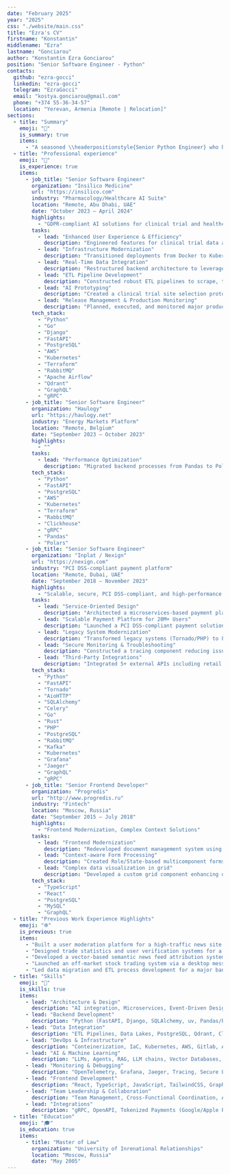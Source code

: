 ```yaml
---
date: "February 2025"
year: "2025"
css: "./website/main.css"
title: "Ezra's CV"
firstname: "Konstantin"
middlename: "Ezra"
lastname: "Gonciarou"
author: "Konstantin Ezra Gonciarou"
position: "Senior Software Engineer - Python"
contacts:
  github: "ezra-gocci"
  linkedin: "ezra-gocci"
  telegram: "EzraGocci"
  email: "kostya.gonciarou@gmail.com"
  phone: "+374 55-36-34-57"
  location: "Yerevan, Armenia [Remote | Relocation]"
sections:
  - title: "Summary"
    emoji: "📌"
    is_summary: true
    items:
      - "A seasoned \\headerpositionstyle{Senior Python Engineer} who has built scalable, secure, and high-performance systems across pharmacology, healthcare, energy, and fintech industries. Skilled in microservices architecture, system modernization, and creating end-to-end solutions with robust data integration and advanced monitoring capabilities. Successfully delivered GDPR and PCI DSS-compliant platforms for large user bases, optimizing workflows and enhancing system reliability. Experienced in: \\headerpositionstyle{Designing and delivering AWS and self-managed resilient and well-managed and monitored deployments, Setting up LLM workflows with agents, Leveraging rich experience with relational and non-relational databases.} Proficient in creating backends built on modern asyncronous Python and popular frameworks and tools."
  - title: "Professional experience"
    emoji: "💼"
    is_experience: true
    items:
      - job_title: "Senior Software Engineer"
        organization: "Insilico Medicine"
        url: "https://insilico.com"
        industry: "Pharmacology/Healthcare AI Suite"
        location: "Remote, Abu Dhabi, UAE"
        date: "October 2023 – April 2024"
        highlights:
          - "GDPR-compliant AI solutions for clinical trial and healthcare analytics across two flagship products."
        tasks:
          - lead: "Enhanced User Experience & Efficiency"
            description: "Engineered features for clinical trial data analysis using proprietary pretrained LLM models. Implemented RAG (Retrieval-Augmented Generation) endpoints to enrich query contexts, advanced data representations, and user management features, resulting in an 80% reduction in administrative workload and improved scalability."
          - lead: "Infrastructure Modernization"
            description: "Transitioned deployments from Docker to Kubernetes, improving scalability by 50%, reducing deployment times by 40%, and increasing system reliability with 99.9% uptime."
          - lead: "Real-Time Data Integration"
            description: "Restructured backend architecture to leverage a data lake via APIs, reducing data access latency by 65% and enabling real-time, up-to-date information retrieval."
          - lead: "ETL Pipeline Development"  
            description: "Constructed robust ETL pipelines to scrape, transform, and integrate clinical trial data into a data lake. Enhanced AI model retraining accuracy by 35% by providing enriched and current datasets."
          - lead: "AI Prototyping"
            description: "Created a clinical trial site selection prototype using AWS Bedrock, vector databases, and custom data enrichment, reducing project selection time by 60% and improving team workflow efficiency by 45%."
          - lead: "Release Management & Production Monitoring"
            description: "Planned, executed, and monitored major product releases, reducing system downtime by 75% and improving issue resolution time by 50%, ensuring stable production environments with preemptive reporting."
        tech_stack:
          - "Python"
          - "Go"
          - "Django"
          - "FastAPI"
          - "PostgreSQL"
          - "AWS"
          - "Kubernetes"
          - "Terraform"
          - "RabbitMQ"
          - "Apache Airflow"
          - "Qdrant"
          - "GraphQL"
          - "gRPC"
      - job_title: "Senior Software Engineer"
        organization: "Haulogy"
        url: "https://haulogy.net"
        industry: "Energy Markets Platform"
        location: "Remote, Belgium"
        date: "September 2023 – October 2023"
        highlights:
          - ""
        tasks:
          - lead: "Performance Optimization"
            description: "Migrated backend processes from Pandas to Polars, achieving faster data interpolation and forecasting for clients."
        tech_stack:
          - "Python"
          - "FastAPI"
          - "PostgreSQL"
          - "AWS"
          - "Kubernetes"
          - "Terraform"
          - "RabbitMQ"
          - "Clickhouse"
          - "gRPC"
          - "Pandas"
          - "Polars"
      - job_title: "Senior Software Engineer"
        organization: "Inplat / Nexign"
        url: "https://nexign.com"
        industry: "PCI DSS-compliant payment platform"
        location: "Remote, Dubai, UAE"
        date: "September 2018 – November 2023"
        highlights:
          - "Scalable, secure, PCI DSS-compliant, and high-performance payment platform for large user base"
        tasks:
          - lead: "Service-Oriented Design"
            description: "Architected a microservices-based payment platform with event-driven communication, reducing system complexity by 40% and improving inter-service communication efficiency by 60%."
          - lead: "Scalable Payment Platform for 20M+ Users"
            description: "Launched a PCI DSS-compliant payment solution serving 20M+ users, supporting 7+ payment methods including money transfers, marketplace purchases, and tokenized payments. Created APIs enabling 99.99% system integration reliability and streamlined authorization workflows."
          - lead: "Legacy System Modernization"
            description: "Transformed legacy systems (Tornado/PHP) to FastAPI, achieving 3x performance improvement, 50% reduction in infrastructure costs, and 75% enhanced system maintainability."
          - lead: "Secure Monitoring & Troubleshooting"
            description: "Constructed a tracing component reducing issue detection time by 65%, maintaining 100% data security during debugging and ensuring system reliability with 99.95% uptime."
          - lead: "Third-Party Integrations"
            description: "Integrated 5+ external APIs including retail fiscal, mobile operator SMS, and tokenized card processing systems, expanding platform capabilities by 40%."
        tech_stack:
          - "Python"
          - "FastAPI"
          - "Tornado"
          - "AioHTTP"
          - "SQLAlchemy"
          - "Celery"
          - "Go"
          - "Rust"
          - "PHP"
          - "PostgreSQL"
          - "RabbitMQ"
          - "Kafka"
          - "Kubernetes"
          - "Grafana"
          - "Jaeger"
          - "GraphQL"
          - "gRPC"
      - job_title: "Senior Frontend Developer"
        organization: "Progredis"
        url: "http://www.progredis.ru"
        industry: "Fintech"
        location: "Moscow, Russia"
        date: "September 2015 – July 2018"
        highlights:
          - "Frontend Modernization, Complex Context Solutions"
        tasks:
          - lead: "Frontend Modernization"
            description: "Redeveloped document management system using React, reducing application load time by 60% and improving user interface responsiveness by 45%."
          - lead: "Context-aware Form Processing"
            description: "Created Role/State-based multicomponent forms, reducing form completion time by 50% and improving data accuracy by 40%."
          - lead: "Complex data visualization in grid"
            description: "Developed a custom grid component enhancing data representation efficiency by 55%, supporting complex business logic and user context with 90% user satisfaction."
        tech_stack:
          - "TypeScript"
          - "React"
          - "PostgreSQL"
          - "MySQL"
          - "GraphQL"
  - title: "Previous Work Experience Highlights"
    emoji: "֍"
    is_previous: true
    items:
      - "Built a user moderation platform for a high-traffic news site (React/Django)."
      - "Designed trade statistics and user verification systems for a Bitcoin marketplace (Django/MySQL)."
      - "Developed a vector-based semantic news feed attribution system for a national news portal (Java/Node.js)."
      - "Launched an off-market stock trading system via a desktop messenger (C++)."
      - "Led data migration and ETL process development for a major bank (Python/SQL)."
  - title: "Skills"
    emoji: "🎯"
    is_skills: true
    items:
      - lead: "Architecture & Design"
        description: "AI integration, Microservices, Event-Driven Design, Scalable Systems"
      - lead: "Backend Development"
        description: "Python (FastAPI, Django, SQLAlchemy, uv, Pandas/Polars, PyTorch), Go, Rust, TypeScript"
      - lead: "Data Integration"
        description: "ETL Pipelines, Data Lakes, PostgreSQL, Qdrant, Clickhouse, MongoDB, Redis, Kafka, RabbitMQ"
      - lead: "DevOps & Infrastructure"
        description: "Conteinerization, IaC, Kubernetes, AWS, Gitlab, Ansible, Terraform, ArgoCD"
      - lead: "AI & Machine Learning"
        description: "LLMs, Agents, RAG, LLM chains, Vector Databases, AWS Bedrock"
      - lead: "Monitoring & Debugging"
        description: "OpenTelemetry, Grafana, Jaeger, Tracing, Secure Logging"
      - lead: "Frontend Development"
        description: "React, TypeScript, JavaScript, TailwindCSS, GraphQL"
      - lead: "Team Leadership & Collaboration"
        description: "Team Management, Cross-Functional Coordination, Agile Methodologies, Jira, Miro"
      - lead: "Integrations"
        description: "gRPC, OpenAPI, Tokenized Payments (Google/Apple Pay), Social Network APIs"
  - title: "Education"
    emoji: "🎓"
    is_education: true
    items:
      - title: "Master of Law"
        organization: "University of Inrenational Relationships"
        location: "Moscow, Russia"
        date: "May 2005"
---
```

